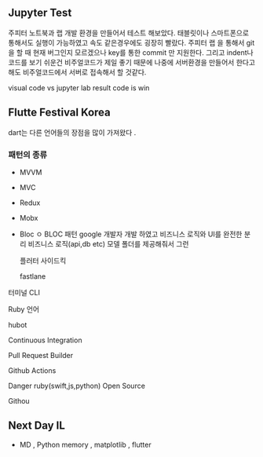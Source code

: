 ## Jupyter  Test
주피터 노트북과 랩 개발 환경을 만들어서 테스트 해보았다. 태블릿이나 스마트폰으로 통해서도 실행이 가능하였고 속도 같은경우에도 굉장히 빨랐다.
주피터 랩 을 통해서 git 을 할 때 현재 버그인지 모르겠으나 key를 통한  commit 만 지원한다. 
그리고 indent나 코드를 보기 쉬운건 비주얼코드가 제일 좋기 때문에 나중에 서버환경을 만들어서 한다고해도 비주얼코드에서 서버로 접속해서 할 것같다.


visual code vs jupyter lab  result code is win

## Flutte Festival Korea


dart는 다른 언어들의 장점을 많이 가져왔다 .


### 패턴의 종류
- MVVM
- MVC
- Redux
- Mobx
- Bloc
    ㅇ BLOC 패턴 google 개발자 개발 하였고 비즈니스 로직와 UI를 완전한 분리 
    비즈니스 로직(api,db etc)
    모델 폴더를 제공해줘서 그런

    플러터 사이드킥

    fastlane 

터미널 CLI

Ruby 언어 

hubot

Continuous Integration

Pull Request Builder 

Github Actions 


Danger ruby(swift,js,python)  Open Source



Githou


## Next Day IL
-  MD , Python memory , matplotlib , flutter 